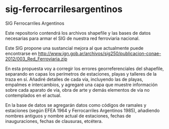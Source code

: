 # sig-ferrocarrilesargentinos
SIG Ferrocarriles Argentinos

Este repositorio contendrá los archivos shapefile y las bases de datos necesarias para armar el SIG de nuestra red ferroviaria nacional.

Este SIG propone una sustancial mejora al que actualmente puede encontrarse en http://www.ign.gob.ar/archivos/sig250/publicacion-conae-2012/003_Red_Ferroviaria.zip

En esta propuesta voy a corregir los errores georreferenciales del shapefile, separando en capas los perímetros de estaciones, playas y talleres de la traza en sí. Añadiré detalles de cada vía, incluyendo las de playas, empalmes e intercambios, y agregaré una capa que muestre información sobre cada aparato de vía, obra de arte y demás elementos de vía no contemplados en el actual.

En la base de datos se agregarán datos como códigos de ramales y estaciones (según EFEA 1964 y Ferrocarriles Argentinos 1985), añadiendo nombres antiguos y nombre actual de estaciones, fechas de inauguraciones, fechas de clausuras, etcétera.
